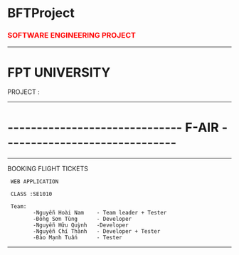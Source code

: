 # BFTProject

<h3 style="color: red">SOFTWARE ENGINEERING PROJECT</h3>
<hr>

<h1>FPT UNIVERSITY</h1>

PROJECT :
<hr>

<h1>------------------------------  F-AIR  ------------------------------ </h1>
<hr>
     BOOKING FLIGHT TICKETS

     WEB APPLICATION

     CLASS :SE1010

     Team: 
            -Nguyễn Hoài Nam    - Team leader + Tester
            -Đồng Sơn Tùng      - Developer
            -Nguyễn Hữu Quỳnh   -Developer
            -Nguyễn Chí Thành   - Developer + Tester
            -Đào Mạnh Tuấn      - Tester
            
<hr>
